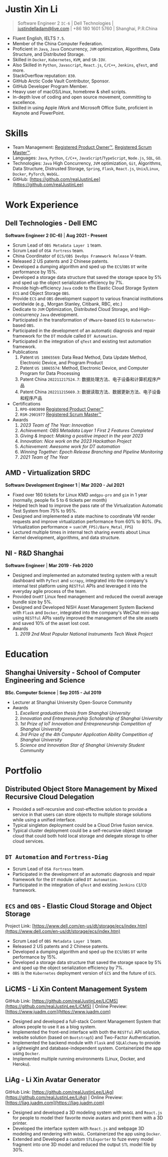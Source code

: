 # Justin Xin Li

> Software Engineer 2 `IC-6` | Dell Technologies | justindelladam@live.com | +86 180 1601 5760 | Shanghai, P.R.China

- Fluent English, IELTS `7.5`.
- Member of the China Computer Federation.
- Proficient in `Java`, `Java` Concurrency, `JVM` optimization, Algorithms, Data Structure, and Distributed Storage.
- Skilled in `Docker`, `Kubernetes`, `KVM`, and `SR-IOV`.
- Also Skilled in `Python`, `Javascript`, `React.js`, `C/C++`, `Jenkins`, `qTest`, and more.
- StackOverflow reputation: `830`.
- GitHub Arctic Code Vault Contributor, Sponsor.
- GitHub Developer Program Member.
- Heavy user of macOS/Linux, homebrew & shell scripts.
- In-depth love of coding and open source movement, committing to excellence.
- Skilled in using Apple iWork and Microsoft Office Suite, proficient in Keynote and PowerPoint.

# Skills

- Team Management: [Registered Product Owner™](https://s3.amazonaws.com/scruminc-certs/RPO-6903098), [Registered Scrum Master™](https://s3.amazonaws.com/scruminc-certs/RSM-2901977).
- Languages: `Java`, `Python`, `C/C++`, `JavaScript`/`TypeScript`, `Node.js`, `SQL`, `GO`.
- Technologies: `Java` High Concurrency, `JVM` optimization, `Git`, Algorithms, Data Structure, Distrusted Storage, `Spring`, `Flask`, `React.js`, `Unix`/`Linux`, `Docker`, `PyTorch`, `WebGL`.
- GitHub: [https://github.com/realJustinLee](https://github.com/realJustinLee)

# Work Experience

## Dell Technologies - Dell EMC

**Software Engineer 2 (IC-6)** | **Aug 2021 - Present**

- Scrum Lead of `OBS Metadata Layer 1` team.
- Scrum Lead of `OSA Fortress` team.
- China Coordinator of `ECS/OBS DevOps Framework Release` V-team.
- Released 2 US patents and 2 Chinese patents.
- Developed a dumping algorithm and sped up the `ECS`/`OBS` `DT` write performance by 15%.
- Developed a storage data structure that saved the storage space by 5% and sped up the object serialization efficiency by 7%.
- Provide high-efficiency `Java` code to the Elastic Cloud Storage System `ECS` and Object Storage `OBS`.
- Provide `ECS` and `OBS` development support to various financial institutions worldwide (e.g., Morgan Stanley, Citibank, RBC, etc.)
- Dedicate to `JVM` Optimization, Distributed Cloud Storage, and High-concurrency `Java` development.
- Participated in the transformation of `VMware`-based `ECS` to `Kubernetes`-based `OBS`.
- Participated in the development of an automatic diagnosis and repair framework for the `DT` module called `DT Automation`.
- Participated in the integration of `qTest` and existing test automation framework.
- Publications
  1. Patent `US 18065569`: Data Read Method, Data Update Method, Electronic Device, and Program Product
  1. Patent `US 18065574`: Method, Electronic Device, and Computer Program for Data Processing
  1. Patent China `202211217524.7`: 数据处理方法、电子设备和计算机程序产品
  1. Patent China `202211215669.3`: 数据读取方法、数据更新方法、电子设备和程序产品
- Certifications
  1. `RPO-6903098` [Registered Product Owner™](https://s3.amazonaws.com/scruminc-certs/RPO-6903098)
  1. `RSM-2901977` [Registered Scrum Master™](https://s3.amazonaws.com/scruminc-certs/RSM-2901977)
- Awards
  1. *2023 Team of The Year: Innovation*
  1. *Achievement: OBS Metadata Layer 1 First 2 Features Completed*
  1. *Giving & Impact: Making a positive impact in the year 2023*
  1. *Innovation: Nice work on the 2023 Hackathon Project*
  1. *Achievement: Awesome work for DT automation*
  1. *Winning Together: Epoch Release Branching and Pipeline Monitoring*
  1. *2021 Team of The Year*

## AMD - Virtualization SRDC

**Software Development Engineer 1** | **Mar 2020 - Jul 2021**

- Fixed over 160 tickets for Linux KMD `amdgpu-pro` and `gim` in 1 year (normally, people fix 5 to 6 tickets per month)
- Helped tech lead to improve the pass rate of the Virtualization Automatic Test System from 75% to 95%.
- Designed and implemented a state machine to coordinate VM render requests and improve virtualization performance from 60% to 80%. (Ps. Virtualization performance = `sum(VM_FPS)/Bare_Metal_FPS`)
- Lectured multiple times in internal tech sharing events about Linux Kernel development, algorithms, and data structure.

## NI - R&D Shanghai

**Software Engineer** | **Mar 2019 - Feb 2020**

- Designed and implemented an automated testing system with a result dashboard with `PyTest` and `scrapy`, integrated into the company's internal test platform using `RESTful` APIs and leveraged it into the everyday agile process of the team.
- Provided `OneRT` Linux feed management and reduced the overall average bundle size by 5%.
- Designed and Developed NISH Asset Management System Backend with `Flask` and `Docker`, integrated into the company's WeChat mini-app using `RESTful` APIs vastly improved the management of the site assets and saved 10% of the asset lost cost.
- Awards
  1. *2019 2nd Most Popular National Instruments Tech Week Project*

# Education

## Shanghai University - School of Computer Engineering and Science

**BSc. Computer Science** | **Sep 2015 - Jul 2019**

- Lecturer at Shanghai University Open-Source Community
- Awards
  1. *Excellent graduation thesis from Shanghai University*
  1. *Innovation and Entrepreneurship Scholarship of Shanghai University*
  1. *1st Prize of IoT Innovation and Entrepreneurship Competition of Shanghai University*
  1. *3rd Prize of the 4th Computer Application Ability Competition of Shanghai University*
  1. *Science and Innovation Star of Shanghai University Student Community*

# Portfolio

## Distributed Object Store Management by Mixed Recursive Cloud Delegation

- Provided a self-recursive and cost-effective solution to provide a service in that users can store objects to multiple storage solutions while using a unified interface.
- Typical singleton deployment could be a Cloud Drive fusion service.
- Typical cluster deployment could be a self-recursive object storage cloud that could both hold local storage and delegate storage to other cloud services.

## `DT Automation` and `Fortress-Diag`

- Scrum Lead of `OSA Fortress` team.
- Participated in the development of an automatic diagnosis and repair framework for the `DT` module called `DT Automation`.
- Participated in the integration of `qTest` and existing `Jenkins` `CI`/`CD` framework.

## `ECS` and `OBS` - Elastic Cloud Storage and Object Storage

Project Link: [https://www.dell.com/en-us/dt/storage/ecs/index.htm](https://www.dell.com/en-us/dt/storage/ecs/index.htm)

- Scrum Lead of `OBS Metadata Layer 1` team.
- Released 2 US patents and 2 Chinese patents.
- Developed a dumping algorithm and sped up the `ECS`/`OBS` `DT` write performance by 15%.
- Developed a storage data structure that saved the storage space by 5% and sped up the object serialization efficiency by 7%.
- `OBS` is the `Kubernetes` deployment version of `ECS` and the future of `ECS`.

## LiCMS - Li Xin Content Management System

GitHub Link: [https://github.com/realJustinLee/LiCMS](https://github.com/realJustinLee/LiCMS) | Online Preview: [https://www.juadm.com](https://www.juadm.com)

- Designed and developed a full-stack Content Management System that allows people to use it as a blog system.
- Implemented the front-end interface with both the `RESTful` API solution, website solution (based on `Bootstrap5`) and Two-Factor Authentication.
- Implemented the backend module with `Flask` and `SQLAlchemy` to provide a lightweight and database-independent system. Containerized the app using `Docker`.
- Implemented multiple running environments (Linux, Docker, and Heroku).

## LiAg - Li Xin Avatar Generator

GitHub Link: [https://github.com/realJustinLee/LiAg](https://github.com/realJustinLee/LiAg) | Online Preview: [https://liag.juadm.com](https://liag.juadm.com)

- Designed and developed a 3D modeling system with `WebGL` and `React.js` for people to model their favorite movie avatars and print them with a 3D printer.
- Developed the interface system with `React.js` and webpage 3D modeling and rendering with `WebGL`. Containerized the app using `Docker`.
- Extended and Developed a custom `STLExporter` to fuze every model fragment into one 3D model and reduced the output `STL` model file by 30%.
